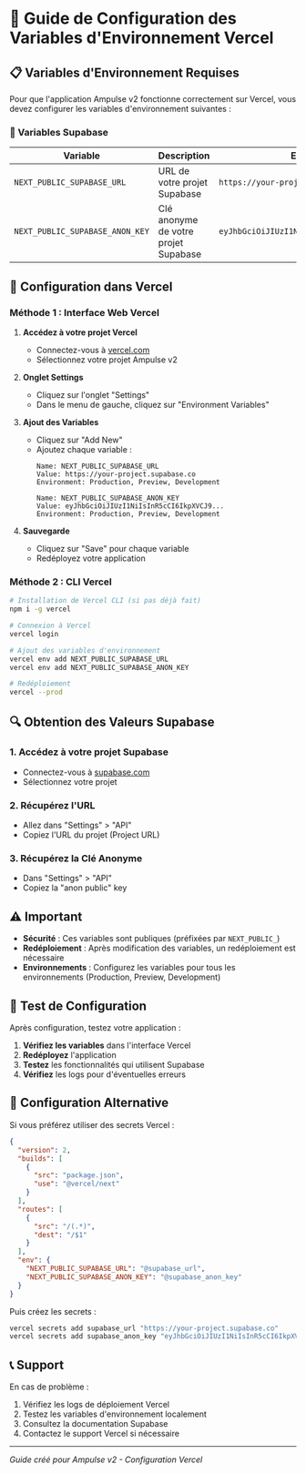 # 🔧 Guide de Configuration des Variables d'Environnement Vercel

## 📋 Variables d'Environnement Requises

Pour que l'application Ampulse v2 fonctionne correctement sur Vercel, vous devez configurer les variables d'environnement suivantes :

### 🔑 Variables Supabase

| Variable | Description | Exemple |
|----------|-------------|---------|
| `NEXT_PUBLIC_SUPABASE_URL` | URL de votre projet Supabase | `https://your-project.supabase.co` |
| `NEXT_PUBLIC_SUPABASE_ANON_KEY` | Clé anonyme de votre projet Supabase | `eyJhbGciOiJIUzI1NiIsInR5cCI6IkpXVCJ9...` |

## 🚀 Configuration dans Vercel

### Méthode 1 : Interface Web Vercel

1. **Accédez à votre projet Vercel**
   - Connectez-vous à [vercel.com](https://vercel.com)
   - Sélectionnez votre projet Ampulse v2

2. **Onglet Settings**
   - Cliquez sur l'onglet "Settings"
   - Dans le menu de gauche, cliquez sur "Environment Variables"

3. **Ajout des Variables**
   - Cliquez sur "Add New"
   - Ajoutez chaque variable :
     ```
     Name: NEXT_PUBLIC_SUPABASE_URL
     Value: https://your-project.supabase.co
     Environment: Production, Preview, Development
     ```
     ```
     Name: NEXT_PUBLIC_SUPABASE_ANON_KEY
     Value: eyJhbGciOiJIUzI1NiIsInR5cCI6IkpXVCJ9...
     Environment: Production, Preview, Development
     ```

4. **Sauvegarde**
   - Cliquez sur "Save" pour chaque variable
   - Redéployez votre application

### Méthode 2 : CLI Vercel

```bash
# Installation de Vercel CLI (si pas déjà fait)
npm i -g vercel

# Connexion à Vercel
vercel login

# Ajout des variables d'environnement
vercel env add NEXT_PUBLIC_SUPABASE_URL
vercel env add NEXT_PUBLIC_SUPABASE_ANON_KEY

# Redéploiement
vercel --prod
```

## 🔍 Obtention des Valeurs Supabase

### 1. Accédez à votre projet Supabase
- Connectez-vous à [supabase.com](https://supabase.com)
- Sélectionnez votre projet

### 2. Récupérez l'URL
- Allez dans "Settings" > "API"
- Copiez l'URL du projet (Project URL)

### 3. Récupérez la Clé Anonyme
- Dans "Settings" > "API"
- Copiez la "anon public" key

## ⚠️ Important

- **Sécurité** : Ces variables sont publiques (préfixées par `NEXT_PUBLIC_`)
- **Redéploiement** : Après modification des variables, un redéploiement est nécessaire
- **Environnements** : Configurez les variables pour tous les environnements (Production, Preview, Development)

## 🧪 Test de Configuration

Après configuration, testez votre application :

1. **Vérifiez les variables** dans l'interface Vercel
2. **Redéployez** l'application
3. **Testez** les fonctionnalités qui utilisent Supabase
4. **Vérifiez** les logs pour d'éventuelles erreurs

## 🔧 Configuration Alternative

Si vous préférez utiliser des secrets Vercel :

```json
{
  "version": 2,
  "builds": [
    {
      "src": "package.json",
      "use": "@vercel/next"
    }
  ],
  "routes": [
    {
      "src": "/(.*)",
      "dest": "/$1"
    }
  ],
  "env": {
    "NEXT_PUBLIC_SUPABASE_URL": "@supabase_url",
    "NEXT_PUBLIC_SUPABASE_ANON_KEY": "@supabase_anon_key"
  }
}
```

Puis créez les secrets :
```bash
vercel secrets add supabase_url "https://your-project.supabase.co"
vercel secrets add supabase_anon_key "eyJhbGciOiJIUzI1NiIsInR5cCI6IkpXVCJ9..."
```

## 📞 Support

En cas de problème :
1. Vérifiez les logs de déploiement Vercel
2. Testez les variables d'environnement localement
3. Consultez la documentation Supabase
4. Contactez le support Vercel si nécessaire

---

*Guide créé pour Ampulse v2 - Configuration Vercel*

